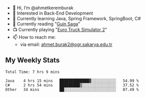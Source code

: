 - 👋 Hi, I’m @ahmetkeremburak
- 👀 Interested in Back-End Development
- 🌱 Currently learning Java, Spring Framework, SpringBoot, C#
- :book: Currently reading "[Guin Saga](https://en.wikipedia.org/wiki/Guin_Saga)"
- :tv: Currently playing "[Euro Truck Simulator 2](https://en.wikipedia.org/wiki/Euro_Truck_Simulator_2)"
- 📫 How to reach me:  
  - via email: ahmet.burak2@ogr.sakarya.edu.tr
<!---
- 💞️ I’m looking to collaborate on ...
--->

<!---
ahmetkeremburak/ahmetkeremburak is a ✨ special ✨ repository because its `README.md` (this file) appears on your GitHub profile.
You can click the Preview link to take a look at your changes.
--->
## My Weekly Stats
<!--START_SECTION:waka-->

```text
Total Time: 7 hrs 9 mins

Java    4 hrs 15 mins   █████████████▓░░░░░░░░░░░   54.99 %
C#      2 hrs 54 mins   █████████▒░░░░░░░░░░░░░░░   37.52 %
Other   34 mins         ██░░░░░░░░░░░░░░░░░░░░░░░   07.49 %
```

<!--END_SECTION:waka-->

